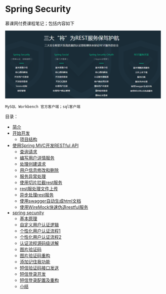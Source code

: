 # Spring Security
慕课网付费课程笔记；包括内容如下

![](/assets/image/imooc/spring_secunity/snipaste_20180801_143958.png)

```
MySQL Workbench 官方客户端；sql客户端
```

目录：

* [简介](/chapter/imooc/spring_security/index.md)
* [开始开发]()
  - [项目结构](/chapter/imooc/spring_security/start/项目结构.md)
* [使用Spring MVC开发RESTful API]()
  - [查询请求](/chapter/imooc/spring_security/mvc_restfull_api/查询请求.md)
  - [编写用户详情服务](/chapter/imooc/spring_security/mvc_restfull_api/编写用户详情服务.md)
  - [处理创建请求](/chapter/imooc/spring_security/mvc_restfull_api/处理创建请求.md)
  - [用户信息修改和删除](/chapter/imooc/spring_security/mvc_restfull_api/用户信息修改和删除.md)
  - [服务异常处理](/chapter/imooc/spring_security/mvc_restfull_api/服务异常处理.md)
  - [使用切片拦截rest服务](/chapter/imooc/spring_security/mvc_restfull_api/使用切片拦截rest服务.md)
  - [rest服处理文件上传](/chapter/imooc/spring_security/mvc_restfull_api/file_upload.md)
  - [异步处理rest服务](/chapter/imooc/spring_security/mvc_restfull_api/异步处理rest服务.md)
  - [使用swagger自动生成html文档](/chapter/imooc/spring_security/mvc_restfull_api/使用swagger自动生成html文档.md)
  - [使用WireMock快速伪造restful服务](/chapter/imooc/spring_security/mvc_restfull_api/使用WireMock快速伪造restful服务.md)
* [spring secunity](/chapter/imooc/spring_security/security/index.md)
  - [基本原理](/chapter/imooc/spring_security/security/基本原理.md)
  - [自定义用户认证逻辑](/chapter/imooc/spring_security/security/自定义用户认证逻辑.md)
  - [个性化用户认证流程1](/chapter/imooc/spring_security/security/个性化用户认证流程1.md)
  - [个性化用户认证流程2](/chapter/imooc/spring_security/security/个性化用户认证流程2.md)
  - [认证流程源码级详解](/chapter/imooc/spring_security/security/认证流程源码级详解.md)
  - [图片验证码](/chapter/imooc/spring_security/security/图片验证码.md)
  - [图片验证码重构](/chapter/imooc/spring_security/security/图片验证码重构.md)
  - [添加记住我功能](/chapter/imooc/spring_security/security/添加记住我功能.md)
  - [短信验证码接口发送](/chapter/imooc/spring_security/security/短信验证码接口发送.md)
  - [短信登录开发](/chapter/imooc/spring_security/security/短信登录开发.md)
  - [短信登录配置及重构](/chapter/imooc/spring_security/security/短信登录配置及重构.md)
  - [小结](/chapter/imooc/spring_security/security/小结.md)
